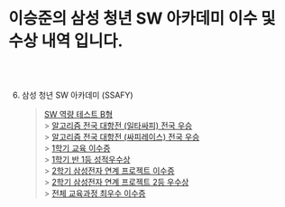 # 이승준의 삼성 청년 SW 아카데미 이수 및 수상 내역 입니다.

<br/><br/>

6. 삼성 청년 SW 아카데미 (SSAFY)
   > [SW 역량 테스트 B형][B형]<br/> > [알고리즘 전국 대항전 (일타싸피) 전국 우승][일타싸피]<br/> > [알고리즘 전국 대항전 (싸피레이스) 전국 우승][싸피레이스]<br/> > [1학기 교육 이수증][1학기이수증]<br/> > [1학기 반 1등 성적우수상][1학기우수]<br/> > [2학기 삼성전자 연계 프로젝트 이수증][프로젝트이수증]<br/> > [2학기 삼성전자 연계 프로젝트 2등 우수상][프로젝트우수상]<br/> > [전체 교육과정 최우수 이수증][최우수이수증]<br/>

[B형]: https://github.com/tmdwns7809/portfolio/blob/main/SSAFY/SW%20%EC%97%AD%EB%9F%89%20%ED%85%8C%EC%8A%A4%ED%8A%B8%20B%ED%98%95.jpg "B형"
[일타싸피]: https://github.com/tmdwns7809/portfolio/blob/main/SSAFY/%EC%9D%BC%ED%83%80%EC%8B%B8%ED%94%BC%20%EA%B2%B0%EA%B3%BC.png "일타싸피"
[싸피레이스]: https://github.com/tmdwns7809/portfolio/blob/main/SSAFY/%EC%8B%B8%ED%94%BC%EB%A0%88%EC%9D%B4%EC%8A%A4%20%EA%B2%B0%EA%B3%BC.png "싸피레이스"
[1학기이수증]: https://github.com/tmdwns7809/portfolio/blob/main/SSAFY/SSAFY%201%ED%95%99%EA%B8%B0%20%EA%B5%90%EC%9C%A1%EC%9D%B4%EC%88%98%EC%A6%9D.jpg "1학기이수증"
[1학기우수]: https://github.com/tmdwns7809/portfolio/blob/main/SSAFY/SSAFY%201%ED%95%99%EA%B8%B0%20%EB%B0%98%201%EB%93%B1%20%EC%9D%B4%EC%88%98%20%EC%A6%9D%EB%AA%85%EC%84%9C.jpg "1학기우수"
[프로젝트이수증]: https://github.com/tmdwns7809/portfolio/blob/main/SSAFY/SSAFY%20%EC%82%BC%EC%84%B1%EC%A0%84%EC%9E%90%20DA%20%EC%82%AC%EC%97%85%EB%B6%80%20%EC%97%B0%EA%B3%84%20%ED%94%84%EB%A1%9C%EC%A0%9D%ED%8A%B8%20%EC%9D%B4%EC%88%98%20%EC%A6%9D%EB%AA%85%EC%84%9C.jpg "프로젝트이수증"
[프로젝트우수상]: https://github.com/tmdwns7809/portfolio/blob/main/SSAFY/SSAFY%20%EC%82%BC%EC%84%B1%EC%A0%84%EC%9E%90%20DA%20%EC%82%AC%EC%97%85%EB%B6%80%20%EC%97%B0%EA%B3%84%20%ED%94%84%EB%A1%9C%EC%A0%9D%ED%8A%B8%20%EC%9A%B0%EC%88%98%EC%83%81.jpg "프로젝트우수상"
[최우수이수증]: https://github.com/tmdwns7809/portfolio/blob/main/SSAFY/SSAFY%20%EC%A0%84%EC%B2%B4%20%EA%B5%90%EC%9C%A1%EA%B3%BC%EC%A0%95%20%EC%B5%9C%EC%9A%B0%EC%88%98%20%EC%9D%B4%EC%88%98%20%EC%A6%9D%EB%AA%85%EC%84%9C.jpg "최우수이수증"
